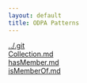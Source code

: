```yaml
---
layout: default
title: ODPA Patterns
---
```

  
[../.git](../.git)  
[Collection.md](../Collection)  
[hasMember.md](../AOS_AGROVOC_Concept_Server_fundation_ontology_model/hasMember)  
[isMemberOf.md](../AOS_AGROVOC_Concept_Server_fundation_ontology_model/isMemberOf)  

